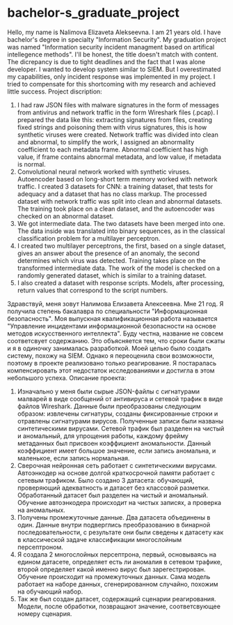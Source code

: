 # bachelor-s_graduate_project
Hello, my name is Nalimova Elizaveta Alekseevna. I am 21 years old. I have bachelor's degree in specialty "Information Security".
My graduation project was named "Information security incident managment based on artifical intellegence methods". I'll be honest, the title doesn't match with content.
The dicrepancy is due to tight deadlines and the fact that I was alone developer. I wanted to develop system similar to SIEM. But I overestimated my capabilities, only incident
response was implemented in my project. I tried to compensate for this shortcoming with my research and achieved little success.
Project discription:
1. I had raw JSON files with malware signatures in the form of messages from antivirus and network traffic in the form Wireshark files (.pcap).
I prepared the data like this: extracting signatures from files, creating fixed strings and poisoning them with virus signatures, this is how synthetic viruses were created.
Network traffic was divided into clean and abnormal, to simplify the work, I assigned an abnormality coefficient to each metadata frame. Abnormal coefficient has high 
value, if frame contains abnormal metadata, and low value, if metadata is normal.
2. Convolutional neural network worked with synthetic viruses. Autoencoder based on long-short term memory worked with network traffic. 
I created 3 datasets for CNN: a training dataset, that tests for adequacy and a dataset that has no class markup. 
The processed dataset with network traffic was split into clean and abnormal datasets. The training took place on a clean dataset, and the autoencoder was checked on an abnormal dataset.
3. We got intermediate data. The two datasets have been merged into one. 
The data inside was translated into binary sequences, as in the classical classification problem for a multilayer perceptron.
4. I created two multilayer perceptrons, the first, based on a single dataset, 
gives an answer about the presence of an anomaly, the second determines which virus was detected. 
Training takes place on the transformed intermediate data. The work of the model is checked on a randomly generated dataset, which is similar to a training dataset.
5. I also created a dataset with response scripts. Models, after processing, return values that correspond to the script numbers. 

Здравствуй, меня зовут Налимова Елизавета Алексеевна. Мне 21 год. Я получила степень бакалавра по специальности "Информационная безопасность".
Моя выпускная квалификационная работа называется "Управление инцидентами информационной безопасности на основе методов искусственного интеллекта". Буду честна, 
название не совсем соответсвует содержанию. Это объясняется тем, что сроки были сжаты и я в одиночку занималась разработкой. Моей целью было создать систему, похожу на SIEM.
Однако я переоценила свои возможности, поэтому в проекте реализовано только реагирование. 
Я постаралась компенсировать этот недостаток исследованиями и достигла в этом небольшого успеха.
Описание проекта:
1. Изначально у меня были сырые JSON-файлы с сигнатурами малварей в виде сообщений от антивируса и сетевой трафик в виде файлов Wireshark.
Данные были преобразованы следующим образом: извлечены сигнатуры, созданы фиксированные строки и отравлены сигнатурами вирусов. Полученные записи были названы синтетическими вирусами.
Сетевой трафик был разделен на чистый и аномальный, для упрощения работы, каждому фрейму метаданных был присвоен коэффициент аномальности. Данный коэффициент имеет большое значение, 
если запись аномальна, и маленькое, если запись нормальная.
2. Сверочная нейронная сеть работает с синтетическими вирусами. Автоэнкодер на основе долгой краткосрочной памяти работает с сетевым трафиком. Было создано 3 датасета: обучающий,
проверяющий адекватность и датасет без классовой разметки. Обработанный датасет был разделен на чистый и аномальный. Обучение автоэнкодера происходит на чистых записях,
а проверка на аномальных.
3. Получены промежуточные данные. Два датасета объединены в один. Данные внутри подверглись преобразованию в бинарной последовательности, с результате они были сведены к датасету
как в классической задаче классификации многослойным персептроном.
4. Я создала 2 многослойных персептрона, первый, основываясь на едином датасете, определяет есть ли аномалия в сетевом трафике, второй определяет какой именно вирус 
был зарегестрирован. Обучение происходит на промежуточных данных. Сама модель работает на наборе данных, сгенерированном случайно, похожим на обучающий набор.
5. Так же был создан датасет, содержащий сценарии реагирования. Модели, после обработки, позвращают значение, соответсвующее номеру сценария.
